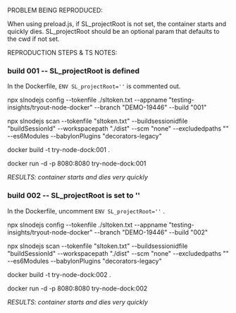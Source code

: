 <!-- Reproduction instructions and notes here -->


PROBLEM BEING REPRODUCED:

When using preload.js, if SL_projectRoot is not set, the container starts and quickly dies. 
SL_projectRoot should be an optional param that defaults to the cwd if not set.


REPRODUCTION STEPS & TS NOTES:

### build 001 -- SL_projectRoot is defined

In the Dockerfile, `ENV SL_projectRoot=''` is commented out. 

<!-- config -->
npx slnodejs config --tokenfile ./sltoken.txt --appname "testing-insights/tryout-node-docker" --branch "DEMO-19446" --build "001"

<!-- scan -->
npx slnodejs scan --tokenfile "sltoken.txt" --buildsessionidfile "buildSessionId" --workspacepath "./dist" --scm "none" --excludedpaths "" --es6Modules --babylonPlugins "decorators-legacy"

<!-- build -->
docker build -t try-node-dock:001 .

<!-- run -->
docker run -d -p 8080:8080 try-node-dock:001

*RESULTS: container starts and dies very quickly*



### build 002 -- SL_projectRoot is set to ''

In the Dockerfile, uncomment `ENV SL_projectRoot=''` . 

<!-- config -->
npx slnodejs config --tokenfile ./sltoken.txt --appname "testing-insights/tryout-node-docker" --branch "DEMO-19446" --build "002"

<!-- scan -->
npx slnodejs scan --tokenfile "sltoken.txt" --buildsessionidfile "buildSessionId" --workspacepath "./dist" --scm "none" --excludedpaths "" --es6Modules --babylonPlugins "decorators-legacy"

<!-- build -->
docker build -t try-node-dock:002 .

<!-- run -->
docker run -d -p 8080:8080 try-node-dock:002

*RESULTS: container starts and dies very quickly*

